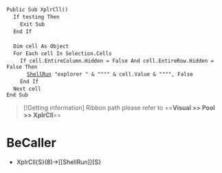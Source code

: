&nbsp;  &nbsp;  &nbsp;  &nbsp;  
`Public Sub XplrCll()`  
&nbsp;&nbsp;&nbsp;&nbsp;`If testing Then`  
&nbsp;&nbsp;&nbsp;&nbsp;&nbsp;&nbsp;&nbsp;&nbsp;`Exit Sub`  
&nbsp;&nbsp;&nbsp;&nbsp;`End If`  
&nbsp;  &nbsp;  &nbsp;  &nbsp;  
&nbsp;&nbsp;&nbsp;&nbsp;`Dim cell As Object`  
&nbsp;&nbsp;&nbsp;&nbsp;`For Each cell In Selection.Cells`  
&nbsp;&nbsp;&nbsp;&nbsp;&nbsp;&nbsp;&nbsp;&nbsp;`If cell.EntireColumn.Hidden = False And cell.EntireRow.Hidden = False Then`  
&nbsp;&nbsp;&nbsp;&nbsp;&nbsp;&nbsp;&nbsp;&nbsp;&nbsp;&nbsp;&nbsp;&nbsp;[`ShellRun`](ShellRun)` "explorer " & """" & cell.Value & """", False`  
&nbsp;&nbsp;&nbsp;&nbsp;&nbsp;&nbsp;&nbsp;&nbsp;`End If`  
&nbsp;&nbsp;&nbsp;&nbsp;`Next cell`  
`End Sub`  


> [!Getting information]
> Ribbon path please refer to ==**Visual >> Pool >> XplrCll**==


# BeCaller
- XplrCll{S}(8)->[[ShellRun]]{S}


